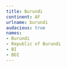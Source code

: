 ```yaml
---
title: Burundi
continent: AF
urlname: burundi
audacious: true
names:
- Burundi
- Republic of Burundi
- BI
- BDI
---
```


